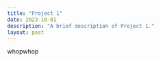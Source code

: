 ```yaml
---
title: "Project 1"
date: 2023-10-01
description: "A brief description of Project 1."
layout: post
---
```

whopwhop
